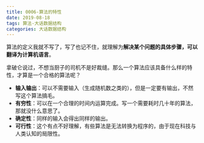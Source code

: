 ```yaml
---
title: 0006-算法的特性
date: 2019-08-18
tags: 算法-大话数据结构
categories: 大话数据结构
---
```



算法的定义我就不写了，写了也记不住，就理解为**解决某个问题的具体步骤，可以翻译为计算机语言**。

拿破仑说过，不想当厨子的司机不是好裁缝。那么一个算法应该具备什么样的特性，才算是一个合格的算法呢？

- **输入输出**：可以不需要输入（生成随机数之类的），但是一定要有输出，不然写这个算法搞毛。
- **有穷性**：可以在一个合理的时间内运算完成。写一个需要耗时几十年的算法，那就没什么意思了。
- **确定性**：同样的输入会得出同样的输出。
- **可行性**：这个有点不好理解，有些算法是无法转换为程序的，由于现在科技与人类认知的局限性。

